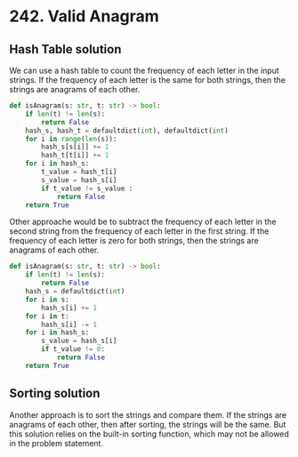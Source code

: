 # 242. Valid Anagram

## Hash Table solution

We can use a hash table to count the frequency of each letter in the input strings. If the frequency of each letter is the same for both strings, then the strings are anagrams of each other.

```python
def isAnagram(s: str, t: str) -> bool:
    if len(t) != len(s):
        return False
    hash_s, hash_t = defaultdict(int), defaultdict(int)
    for i in range(len(s)):
        hash_s[s[i]] += 1
        hash_t[t[i]] += 1
    for i in hash_s:
        t_value = hash_t[i]
        s_value = hash_s[i]
        if t_value != s_value :
            return False
    return True
```

Other approache would be to subtract the frequency of each letter in the second string from the frequency of each letter in the first string. If the frequency of each letter is zero for both strings, then the strings are anagrams of each other.

```python
def isAnagram(s: str, t: str) -> bool:
    if len(t) != len(s):
        return False
    hash_s = defaultdict(int)
    for i in s:
        hash_s[i] += 1
    for i in t:
        hash_s[i] -= 1
    for i in hash_s:
        s_value = hash_s[i]
        if t_value != 0:
            return False
    return True
```

## Sorting solution

Another approach is to sort the strings and compare them. If the strings are anagrams of each other, then after sorting, the strings will be the same.
But this solution relies on the built-in sorting function, which may not be allowed in the problem statement.